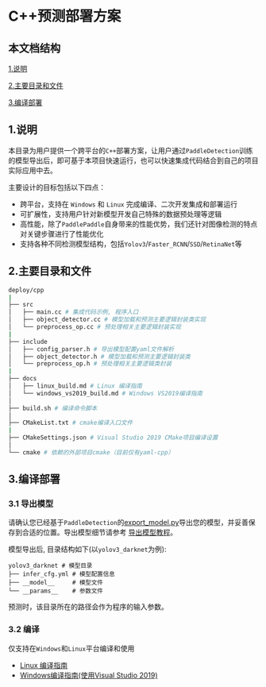 # C++预测部署方案

## 本文档结构

[1.说明](#1说明)

[2.主要目录和文件](#2主要目录和文件)

[3.编译部署](#3编译)



## 1.说明

本目录为用户提供一个跨平台的`C++`部署方案，让用户通过`PaddleDetection`训练的模型导出后，即可基于本项目快速运行，也可以快速集成代码结合到自己的项目实际应用中去。

主要设计的目标包括以下四点：
- 跨平台，支持在 `Windows` 和 `Linux` 完成编译、二次开发集成和部署运行
- 可扩展性，支持用户针对新模型开发自己特殊的数据预处理等逻辑
- 高性能，除了`PaddlePaddle`自身带来的性能优势，我们还针对图像检测的特点对关键步骤进行了性能优化
- 支持各种不同检测模型结构，包括`Yolov3`/`Faster_RCNN`/`SSD`/`RetinaNet`等

## 2.主要目录和文件

```bash
deploy/cpp
|
├── src
│   ├── main.cc # 集成代码示例, 程序入口
│   ├── object_detector.cc # 模型加载和预测主要逻辑封装类实现
│   └── preprocess_op.cc # 预处理相关主要逻辑封装实现
|
├── include
│   ├── config_parser.h # 导出模型配置yaml文件解析
│   ├── object_detector.h # 模型加载和预测主要逻辑封装类
│   └── preprocess_op.h # 预处理相关主要逻辑类封装
|
├── docs
│   ├── linux_build.md # Linux 编译指南
│   └── windows_vs2019_build.md # Windows VS2019编译指南
│
├── build.sh # 编译命令脚本
│
├── CMakeList.txt # cmake编译入口文件
|
├── CMakeSettings.json # Visual Studio 2019 CMake项目编译设置
│
└── cmake # 依赖的外部项目cmake（目前仅有yaml-cpp）

```

## 3.编译部署

### 3.1 导出模型
请确认您已经基于`PaddleDetection`的[export_model.py](../../tools/export_model.py)导出您的模型，并妥善保存到合适的位置。导出模型细节请参考 [导出模型教程](../../docs/advanced_tutorials/deploy/EXPORT_MODEL.md)。

模型导出后, 目录结构如下(以`yolov3_darknet`为例):
```
yolov3_darknet # 模型目录
├── infer_cfg.yml # 模型配置信息
├── __model__     # 模型文件
└── __params__    # 参数文件
```

预测时，该目录所在的路径会作为程序的输入参数。

### 3.2 编译

仅支持在`Windows`和`Linux`平台编译和使用
- [Linux 编译指南](./docs/linux_build.md)
- [Windows编译指南(使用Visual Studio 2019)](./docs/windows_vs2019_build.md)
